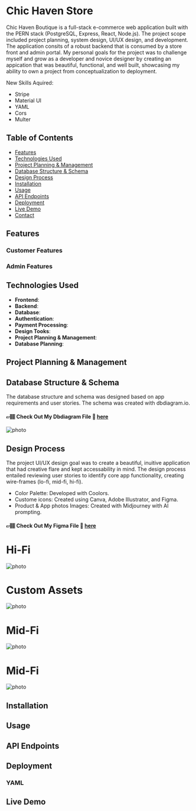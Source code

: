 # Chic Haven Store

Chic Haven Boutique is a full-stack e-commerce web application built with the PERN stack (PostgreSQL, Express, React, Node.js). The project scope included project planning, system design, UI/UX design, and development. The application consits of a robust backend that is consumed by a store front and admin portal. My personal goals for the project was to challenge myself and grow as a developer and novice designer by creating an appication that was beautiful, functional, and well built, showcasing my ability to own a project from conceptualization to deployment.

New Skills Aquired:

- Stripe
- Material UI
- YAML
- Cors
- Multer

## Table of Contents

- [Features](#features)
- [Technologies Used](#technologies-used)
- [Project Planning & Management](#project-planning--management)
- [Database Structure & Schema](#database-structure--Schema)
- [Design Process](#design-process)
- [Installation](#installation)
- [Usage](#usage)
- [API Endpoints](#api-endpoints)
- [Deployment](#deployment)
- [Live Demo](#live-demo)
- [Contact](#contact)

## Features

### Customer Features

### Admin Features

## Technologies Used

- **Frontend**:
- **Backend**:
- **Database**:
- **Authentication**:
- **Payment Processing**:
- **Design Tooks**:
- **Project Planning & Management**:
- **Database Planning**:

## Project Planning & Management

## Database Structure & Schema

The database structure and schema was designed based on app requirements and user stories. The schema was created with dbdiagram.io.

#### 👉🏽 Check Out My Dbdiagram File 🔗 [here](https://dbdiagram.io/d/Chic-Haven-Database-669ffe328b4bb5230e262715)

![photo](./images/databaseDiagram.png)

## Design Process

The project UI/UX design goal was to create a beautiful, inuitive application that had creative flare and kept accessability in mind. The design process entailed reviewing user stories to identify core app functionality, creating wire-frames (lo-fi, mid-fi, hi-fi).

- Color Palette: Developed with Coolors.
- Custome icons: Created using Canva, Adobe Illustrator, and Figma.
- Product & App photos Images: Created with Midjourney with AI prompting.

#### 👉🏽 Check Out My Figma File 🔗 [here](https://www.figma.com/design/Jx7WIUytXCqJiObwlrSZNk/Chic-Haven?node-id=0-1&t=fiJwmHDIfXfUwXGV-1)

# Hi-Fi

![photo](./images/hi-fi.png)

# Custom Assets

![photo](./images/Assets.png)

# Mid-Fi

![photo](./images/mid-fi.png)

# Mid-Fi

![photo](./images/lo-fi.png)

## Installation

## Usage

## API Endpoints

## Deployment

### YAML

## Live Demo
